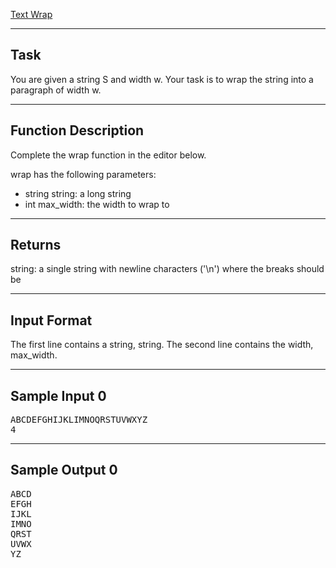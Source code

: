 [Text Wrap](https://www.hackerrank.com/challenges/text-wrap/problem?isFullScreen=true)

---

## Task
You are given a string S and width w.
Your task is to wrap the string into a paragraph of width w.

---

## Function Description
Complete the wrap function in the editor below.

wrap has the following parameters:

- string string: a long string
- int max_width: the width to wrap to

---

## Returns
string: a single string with newline characters ('\n') where the breaks should be

---

## Input Format
The first line contains a string, string.
The second line contains the width, max_width.

---

## Sample Input 0
<pre>
ABCDEFGHIJKLIMNOQRSTUVWXYZ
4
</pre>
---

## Sample Output 0
<pre>
ABCD
EFGH
IJKL
IMNO
QRST
UVWX
YZ
</pre>